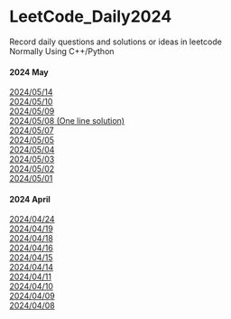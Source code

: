 # LeetCode_Daily2024
Record daily questions and solutions or ideas in leetcode <br>
Normally Using C++/Python


#### 2024 May

[2024/05/14](/20240514.md) <br>
[2024/05/10](/20240510.md) <br>
[2024/05/09](/20240509.md) <br>
[2024/05/08 (One line solution)](/20240508.md) <br>
[2024/05/07](/20240507.md) <br>
[2024/05/05](/20240505.md) <br>
[2024/05/04](/20240504.md) <br>
[2024/05/03](/20240503.md) <br>
[2024/05/02](/20240502.md) <br>
[2024/05/01](/20240501.md) <br>

#### 2024 April

[2024/04/24](/20240424.md) <br>
[2024/04/19](/20240419.md) <br>
[2024/04/18](/20240418.md) <br>
[2024/04/16](/20240416.md) <br>
[2024/04/15](https://github.com/NaoCoding/LeetCode_Daily2024/blob/main/20240415.md) <br>
[2024/04/14](https://github.com/NaoCoding/LeetCode_Daily2024/blob/main/20240414.md) <br>
[2024/04/11](https://github.com/NaoCoding/LeetCode_Daily2024/blob/main/20240411.md) <br>
[2024/04/10](https://github.com/NaoCoding/LeetCode_Daily2024/blob/main/20240410.md) <br>
[2024/04/09](https://github.com/NaoCoding/LeetCode_Daily2024/blob/main/20240409.md) <br>
[2024/04/08](https://github.com/NaoCoding/LeetCode_Daily2024/blob/main/20240408.md) <br>

